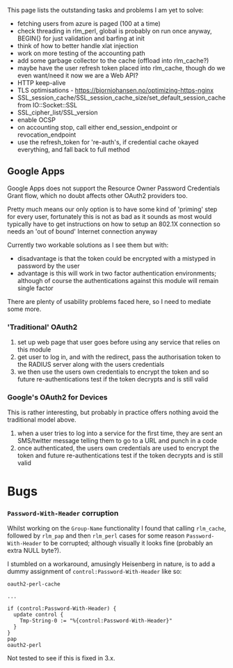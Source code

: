 This page lists the outstanding tasks and problems I am yet to solve:

 * fetching users from azure is paged (100 at a time)
 * check threading in rlm_perl, global is probably on run once anyway, BEGIN{} for just validation and barfing at init
 * think of how to better handle xlat injection
 * work on more testing of the accounting path
 * add some garbage collector to the cache (offload into rlm_cache?)
  * maybe have the user refresh token placed into rlm_cache, though do we even want/need it now we are a Web API?
 * HTTP keep-alive
 * TLS optimisations - https://bjornjohansen.no/optimizing-https-nginx
  * SSL_session_cache/SSL_session_cache_size/set_default_session_cache from IO::Socket::SSL
  * SSL_cipher_list/SSL_version
  * enable OCSP
 * on accounting stop, call either end_session_endpoint or revocation_endpoint
 * use the refresh_token for 're-auth's, if credential cache okayed everything, and fall back to full method

## Google Apps

Google Apps does not support the Resource Owner Password Credentials Grant flow, which no doubt affects other OAuth2 providers too.

Pretty much means our only option is to have some kind of 'priming' step for every user, fortunately this is not as bad as it sounds as most would typically have to get instructions on how to setup an 802.1X connection so needs an 'out of bound' Internet connection anyway

Currently two workable solutions as I see them but with:

 * disadvantage is that the token could be encrypted with a mistyped in password by the user
 * advantage is this will work in two factor authentication environments; although of course the authentications against this module will remain single factor

There are plenty of usability problems faced here, so I need to mediate some more.

### 'Traditional' OAuth2

1. set up web page that user goes before using any service that relies on this module
1. get user to log in, and with the redirect, pass the authorisation token to the RADIUS server along with the users credentials
1. we then use the users own credentials to encrypt the token and so future re-authentications test if the token decrypts and is still valid

### Google's OAuth2 for Devices

This is rather interesting, but probably in practice offers nothing avoid the traditional model above.

1. when a user tries to log into a service for the first time, they are sent an SMS/twitter message telling them to go to a URL and punch in a code
1. once authenticated, the users own credentials are used to encrypt the token and future re-authentications test if the token decrypts and is still valid

# Bugs

### `Password-With-Header` corruption

Whilst working on the `Group-Name` functionality I found that calling `rlm_cache`, followed by `rlm_pap` and then `rlm_perl` cases for some reason `Password-With-Header` to be corrupted; although visually it looks fine (probably an extra NULL byte?).

I stumbled on a workaround, amusingly Heisenberg in nature, is to add a dummy assignment of `control:Password-With-Header` like so:

    oauth2-perl-cache
    
    ...
    
    if (control:Password-With-Header) {
      update control {
        Tmp-String-0 := "%{control:Password-With-Header}"
      }
    }
    pap
    oauth2-perl

Not tested to see if this is fixed in 3.x.
